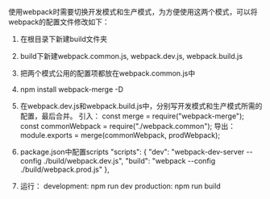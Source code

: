 使用webpack时需要切换开发模式和生产模式，为方便使用这两个模式，可以将webpack的配置文件修改如下：
1. 在根目录下新建build文件夹
2. build下新建webpack.common.js, webpack.dev.js, webpack.build.js
3. 把两个模式公用的配置项都放在webpack.common.js中
4. npm install webpack-merge -D
5. 在webpack.dev.js和webpack.build.js中，分别写开发模式和生产模式所需的配置，最后合并。
引入：       const merge = require("webpack-merge");
            const commonWebpack = require("./webpack.common");
导出：       module.exports = merge(commonWebpack, prodWebpack);
6. package.json中配置scripts
  "scripts": {
    "dev": "webpack-dev-server --config ./build/webpack.dev.js",
    "build": "webpack --config ./build/webpack.prod.js"
  },

7.  运行：
    development:  npm run dev
    production:   npm run build

